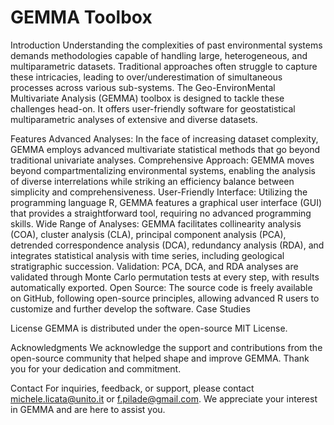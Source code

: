 # GEMMA Toolbox
Introduction
Understanding the complexities of past environmental systems demands methodologies capable of handling large, heterogeneous, and multiparametric datasets. Traditional approaches often struggle to capture these intricacies, leading to over/underestimation of simultaneous processes across various sub-systems. The Geo-EnvironMental Multivariate Analysis (GEMMA) toolbox is designed to tackle these challenges head-on. It offers user-friendly software for geostatistical multiparametric analyses of extensive and diverse datasets.

Features
Advanced Analyses: In the face of increasing dataset complexity, GEMMA employs advanced multivariate statistical methods that go beyond traditional univariate analyses.
Comprehensive Approach: GEMMA moves beyond compartmentalizing environmental systems, enabling the analysis of diverse interrelations while striking an efficiency balance between simplicity and comprehensiveness.
User-Friendly Interface: Utilizing the programming language R, GEMMA features a graphical user interface (GUI) that provides a straightforward tool, requiring no advanced programming skills.
Wide Range of Analyses: GEMMA facilitates collinearity analysis (COA), cluster analysis (CLA), principal component analysis (PCA), detrended correspondence analysis (DCA), redundancy analysis (RDA), and integrates statistical analysis with time series, including geological stratigraphic succession.
Validation: PCA, DCA, and RDA analyses are validated through Monte Carlo permutation tests at every step, with results automatically exported.
Open Source: The source code is freely available on GitHub, following open-source principles, allowing advanced R users to customize and further develop the software.
Case Studies

License
GEMMA is distributed under the open-source MIT License.

Acknowledgments
We acknowledge the support and contributions from the open-source community that helped shape and improve GEMMA. Thank you for your dedication and commitment.

Contact
For inquiries, feedback, or support, please contact michele.licata@unito.it or f.pilade@gmail.com. We appreciate your interest in GEMMA and are here to assist you.

